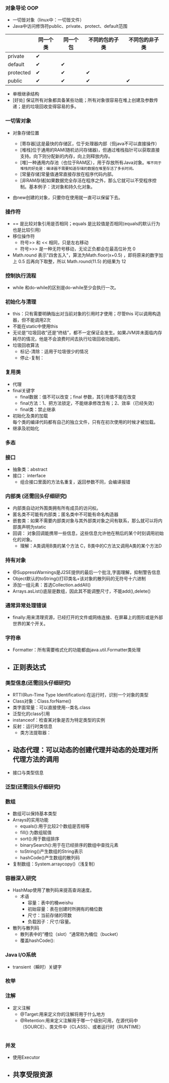 ### 对象导论  OOP
- 一切皆对象（linux中：一切皆文件）
- Java中访问修饰符public、private、protect、default范围
 
 |       |同一个类  |同一个包|不同的包的子类 |不同包的非子类|
 |---|---|---|---|---|
 |  private|✔| | |
 | default |✔|✔|
 |protected|✔|✔|✔| |
 |public|✔|✔|✔|✔|

- 单根继承结构
 - [好处] 保证所有对象都具备某些功能；所有对象很容易在堆上创建及参数传递；是的垃圾回收变得容易的多。
 
 
 ### 一切皆对象
- 对象存储位置
    - [寄存器]这是最快的存储区，位于处理器内部（但java不可以直接操作） 
    - [堆栈]位于通用的RAM(随机访问存储器)，但通过堆栈指针可以获取直接支持。向下则分配新的内存，向上则释放内存。
    - [堆]一种通用内存池（也位于RAM区），用于存放所有Java对象。`堆不同于堆栈的好处是：编译器不需要知道存储的数据在堆里存活了多长时间。`
    - [常量存储]常量值通常直接存放在程序代码内部。
    - [非RAM存储]如果数据完全存活在程序之外，那么它就可以不受程序控制。基本例子：流对象和持久化对象。
 
- 由new创建的对象，只要你在使用就一直可以保留下去。
 
 
 ### 操作符
- == 是比较对象引用是否相同；equals 是比较值是否相同(equals的默认行为也是比较引用)
- 移位操作符
    - 符号>> 和 << 相同，只是左右移动
    - 符号>>> 是一种无符号移动，无论正负都会在最高位补充 0
- Math.round 表示"四舍五入"，算法为Math.floor(x+0.5) ，即将原来的数字加上 0.5 后再向下取整，所以 Math.round(11.5) 的结果为 12
 
 
 ### 控制执行流程
- while 和do-while的区别是do-while至少会执行一次。
 
 
  
 ### 初始化与清理
 - this：只有需要明确指出对当前对象的引用时才使用；尽管this 可以调用构造器，但不能调用2次
 - 不能在static中使用this
 - 无论是“垃圾回收”还是“终结”，都不一定保证会发生。如果JVM并未面临内存耗尽的情况，他是不会浪费时间去执行垃圾回收功能的。
 - 垃圾回收算法
     - 标记-清除：适用于垃圾很少的情况
     - 停止-复制：
 
 ### 复用类
 -  代理
 - final关键字
    - final数据：值不可以改变；final 参数，其引用值不能在改变
    - final方法：1、把方法锁定，不能继承修改含有；2、效率（已经失效）
    - final类：禁止继承
 - 初始化及类的加载<br/>
    每个类的编译代码都有自己的独立文件，只有在初次使用的时候才被加载。
 - 继承及初始化
    
 
 ### 多态
 
 ### 接口
 - 抽象类：abstract
 - 接口： interface
    - 组合接口里面的方法名重复，返回参数不同，会编译报错
   
 ### 内部类 (还需回头仔细研究)
 - 内部类自动对外围类拥有所有成员的访问权。
 - 匿名类不可能有内部类；匿名类中不可能有命名构造器
 - 嵌套类：如果不需要内部类对象与其外部类对象之间有联系，那么就可以将内部类声明为static
 - 回调： 对象回调能携带一些信息，这些信息允许他在稍后的某个时刻调用初始化的对象。
    - 理解：A类调用B类的某个方法 C，B类中的C方法又调用A类的某个方法D
 
 ### 持有对象
 - @SuppressWarnings是J2SE提供的最后一个批注,字面理解，抑制警告信息
 - Object默认的toString()打印类名+该对象的散列码的无符号十六进制
 - 添加一组元素：首选Collection.addAll()
 - Arrays.asList()底层是数组，因此其不能调整尺寸，不能add(),delete()
 
 ### 通常异常处理错误
 - finally:用来清理资源，已经打开的文件或网络连接、在屏幕上的图形或是外部世界的某个开关。
 
 ### 字符串
 - Formatter：所有需要格式化的功能都由java.util.Formatter类处理
 - 正则表达式
    - 
    
 
 ### 类型信息(还需回头仔细研究)
 - RTTI(Run-Time Type Identification):在运行时，识别一个对象的类型
 - Class对象：Class.forName()
 - 类字面常量：可以直接使用--类名.class
 - 泛型化的class引用
 - instanceof：检查某对象是否为特定类型的实例
 - 反射：运行时类信息
    - 类方法提取器：
 - 动态代理：可以动态的创建代理并动态的处理对所代理方法的调用
    -
 - 接口与类型信息

 ### 泛型(还需回头仔细研究)

 ### 数组
 - 数组可以保持基本类型
 - Arrays的实用功能
    - equals():用于比较2个数组是否相等
    - fill():为数组赋值
    - sort():用于数组排序
    - binarySearch():用于在已经排序的数组中查找元素
    - toString()产生数组的String表示
    - hashCode()产生数组的散列码
 - 复制数组：System.arraycopy()（浅复制）


 ### 容器深入研究
 - HashMap使用了散列码来提高查询速度。
    - 术语
        - 容量：表中的桶weishu
        - 初始容量：表在创建时所拥有的桶位数
        - 尺寸：当前存储的项数
        - 负载因子：尺寸/容量。
 - 散列与散列码
    - 散列表中的”槽位（slot）“通常称为桶位（bucket）
    - 覆盖hashCode():
 
 
 ### Java I/O系统
 - transient（瞬时）关键字

 ### 枚举

 ### 注解
 - 定义注解
    - @Target:用来定义你的注解将用于什么地方
    - @Retention:用来定义注解用于哪一个级别可用，在源代码中（SOURCE）、类文件中（CLASS）、或者运行时（RUNTIME）

<img>

 ### 并发
 - 使用Executor
 - 共享受限资源
    -


 
 
 
 
 
 
 
 
 
 
 
 
